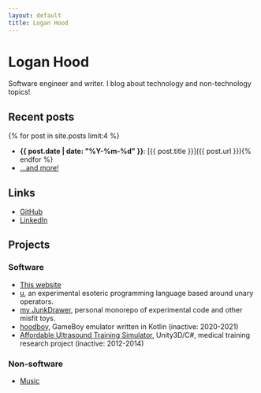 ```yaml
---
layout: default
title: Logan Hood
---
```


# Logan Hood

Software engineer and writer. I blog about technology and non-technology topics!

## Recent posts

{% for post in site.posts limit:4 %}
* **{{ post.date | date: "%Y-%m-%d" }}**: [{{ post.title }}]({{ post.url }}){% endfor %}
* [...and more!](./blog.html)

## Links

* [GitHub](https://github.com/hoodlm)
* [LinkedIn](https://www.linkedin.com/in/logan-hood-87491b78/)

## Projects

### Software

* [This website](./about.html)
* [u](https://github.com/hoodlm/u/tree/main), an experimental esoteric programming language based around unary operators.
* [my JunkDrawer](https://github.com/hoodlm/JunkDrawer), personal monorepo of experimental code and other misfit toys.
* [hoodboy](https://github.com/hoodlm/hoodboy), GameBoy emulator written in Kotlin (inactive: 2020-2021)
* [Affordable Ultrasound Training Simulator](https://github.com/hoodlm/affordable-medical-ultrasound-training-simulator), Unity3D/C#, medical training research project (inactive: 2012-2014)

### Non-software

* [Music](./music.html)

